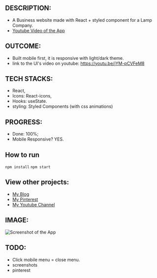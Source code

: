 ## DESCRIPTION:
- A Business website made with React + styled component for a Lamp Company.
- [Youtube Video of the App](https://youtu.be/jYM-pCVFeM8)

## OUTCOME:
- Built mobile first, it is responsive with light/dark theme.
- link to the UI's video on youtube: https://youtu.be/jYM-pCVFeM8

## TECH STACKS:
- React,
- Icons: React-icons,
- Hooks: useState.
- styling: Styled Components (with css animations)

## PROGRESS:
- Done: 100%;
- Mobile Responsive? YES.

## How to run
`npm install`
`npm start`
## View other projects:
- [My Blog](https://hashnode.com/@marizoo)
- [My Pinterest](https://pin.it/16vGwjy)
- [My Youtube Channel](https://www.youtube.com/channel/UCfkbnM9WvHD3mjecBiGHCBQ/playlists)


## IMAGE:
![Screenshot of the App](./screenshots/50000000000000000000000000000000000)

## TODO:
- Click mobile menu = close menu.
- screenshots
- pinterest
